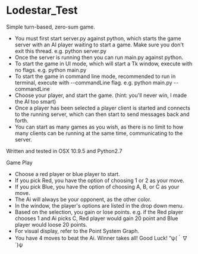 # Lodestar_Test

Simple turn-based, zero-sum game.
- You must first start server.py against python, which starts the game server with an AI player waiting to start a game. Make sure you don't exit this thread. e.g. python server.py
- Once the server is running then you can run main.py against python.
- To start the game in UI mode, which will start a Tk window, execute with no flags. e.g. python main.py
- To start the game in command line mode, recommended to run in terminal, execute with --commandLine flag. e.g. python main.py --commandLine
- Choose your player, and start the game. (hint: you'll never win, I made the AI too smart)
- Once a player has been selected a player client is started and connects to the running server, which can then start to send messages back and forth.
- You can start as many games as you wish, as there is no limit to how many clients can be running at the same time, communicating to the server.

Written and tested in OSX 10.9.5 and Python2.7

Game Play
- Choose a red player or blue player to start.
- If you pick Red, you have the option of choosing 1 or 2 as your move.
- If you pick Blue, you have the option of choosing A, B, or C as your move.
- The Ai will always be your opponent, as the other color.
- In the window, the player's options are listed in the drop down menu.
- Based on the selection, you gain or lose points. e.g. if the Red player chooses 1 and Ai picks C, Red player would gain 20 point and Blue player would loose 20 points.
- For visual display, refer to the Point System Graph.
- You have 4 moves to beat the Ai. Winner takes all! Good Luck! “ψ(｀∇´)ψ	

